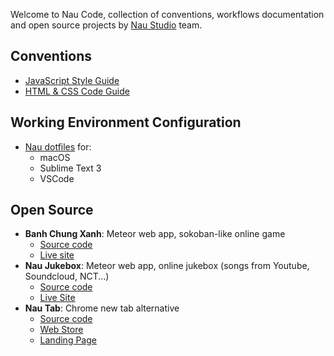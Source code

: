 Welcome to Nau Code, collection of conventions, workflows documentation and open source projects by [Nau Studio](https://nautud.io) team.

## Conventions

- [JavaScript Style Guide](https://naustudio.github.io/javascript/)
- [HTML & CSS Code Guide](https://naustudio.github.io/code-guide/)

## Working Environment Configuration

- [Nau dotfiles](https://github.com/naustudio/dotfiles) for:
  + macOS
  + Sublime Text 3
  + VSCode

## Open Source

- __Banh Chung Xanh__: Meteor web app, sokoban-like online game
  + [Source code](https://github.com/naustudio/banh-chung-xanh)
  + [Live site](https://banhchungxanh.naustud.io/vi)
- __Nau Jukebox__: Meteor web app, online jukebox (songs from Youtube, Soundcloud, NCT...)
  + [Source code](https://github.com/naustudio/nau-jukebox)
  + [Live Site](https://jukebox.naustud.io)
- __Nau Tab__: Chrome new tab alternative
  + [Source code](https://github.com/trongthanh/nau-chrome-tab)
  + [Web Store](https://chrome.google.com/webstore/detail/nau-tab/pimockeojlggmlnknhicajgckmlggifa?hl=en)
  + [Landing Page](https://naustud.io/start)
